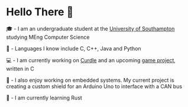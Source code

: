 # Hello There :wave:

:mortar_board:  -  I am an undergraduate student at the [University of Southampton](https://ecs.soton.ac.uk) studying MEng Computer Science

:brain: - Languages I know include C, C++, Java and Python

:computer:  -  I am currently working on [Curdle](https://github.com/inventor02/curdle) and an upcoming [game project](https://github.com/inventor02/caverna), written in C

:electric_plug: - I also enjoy working on embedded systems. My current project is creating a custom shield for an Arduino Uno to interface with a CAN bus

:book:  -  I am currently learning Rust
